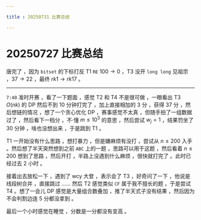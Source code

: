 ```yaml
---

title : 20250731 比赛总结

---
```


# 20250727 比赛总结

唐完了 ，因为 `bitset` 的下标打反 T1 `RE` $100\to0$ ，T3 没开 `long long` 见祖宗 ，$37\to22$ ，最终 $rk1\to rk17$ 。

------

`7:40` 准时开赛 ，看了一下题面 ，感觉 T2 和 T4 不是很可做 ，一眼看出 T3 $O(nk)$ 的 DP 然后不到 $10$ 分钟打完了 ，加上直接相加的 $3$ 分 ，获得 $37$ 分 ，然后想链的情况 ，想了一个贪心优化 DP ，赛事感觉不太真 ，但随手拍了一组数据过了 ，然后看下一档分 ，不·懂 $m\le10^3$ 的意思 ，然后尝试 $w_j=1$ ，结果罚坐了 30 分钟 ，啥也没想出来 ，于是跳到 T1 。

T1 一开始没有什么思路 ，想打暴力 ，但是嫌麻烦有没打 ，尝试从 $n\le200$ 入手 。然后想了半天突然想到之前 `ABC` 上的一题 ，思路可以用于这题 ，然后看着 $n\le 200$ 想到了思路 ，然后开打 ，半路上没遇到什么麻烦 ，很快就打完了 。此时已经过去 2 小时 。

接着出去放松一下 ，遇到了 wcy 大奆 ，表示会了 T3 ，好奇问了一下 ，他说是线段树合并 ，直接跳过 …… 然后 T2 感觉类似 `CF` 属于我不擅长的题 ，于是尝试 T4 。想了一会儿 DP 感觉是大量组合数叠加 ，推了半天式子没有结果 ，然后因为不会判割边连 $5$ 分都没拿到 。

最后一个小时感觉在睡觉 ，分数是一分都没有变高 。
